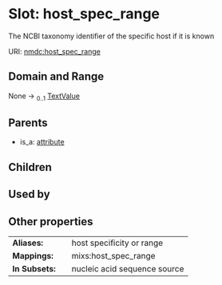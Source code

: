 
# Slot: host_spec_range


The NCBI taxonomy identifier of the specific host if it is known

URI: [nmdc:host_spec_range](https://microbiomedata/meta/host_spec_range)


## Domain and Range

None &#8594;  <sub>0..1</sub> [TextValue](TextValue.md)

## Parents

 *  is_a: [attribute](attribute.md)

## Children


## Used by


## Other properties

|  |  |  |
| --- | --- | --- |
| **Aliases:** | | host specificity or range |
| **Mappings:** | | mixs:host_spec_range |
| **In Subsets:** | | nucleic acid sequence source |

